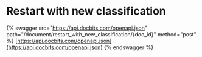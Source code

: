 # Restart with new classification

{% swagger src="https://api.docbits.com/openapi.json" path="/document/restart_with_new_classification/{doc_id}" method="post" %}
[https://api.docbits.com/openapi.json](https://api.docbits.com/openapi.json)
{% endswagger %}
